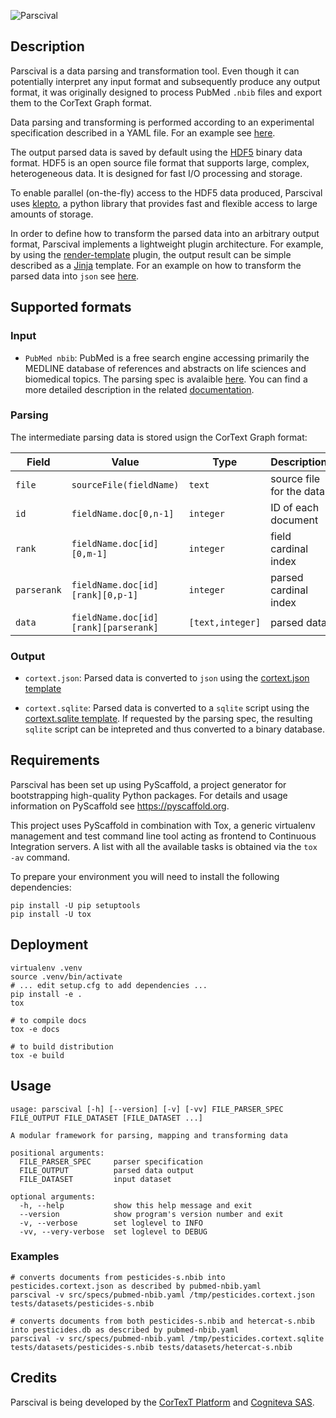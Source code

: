 ![Parscival](https://gitlab.com/cortext/cortext-methods/parscival/-/raw/master/docs/_static/logo.png)

## Description

Parscival is a data parsing and transformation tool. Even though it can potentially
interpret any input format and subsequently produce any output format, it was originally
designed to process PubMed ``.nbib`` files and export them to the CorText Graph format.

Data parsing and transforming is performed according to an experimental specification
described in a YAML file. For an example see [here](src/specs/pubmed-nbib.yaml).

The output parsed data is saved by default using the
[HDF5](https://www.hdfgroup.org/solutions/hdf5/) binary data format. HDF5
is an open source file format that supports large, complex, heterogeneous data.
It is designed for fast I/O processing and storage.

To enable parallel (on-the-fly) access to the HDF5 data produced, Parscival
uses [klepto](https://github.com/uqfoundation/klepto), a python library that
provides fast and flexible access to large amounts of storage.

In order to define how to transform the parsed data into an arbitrary output
format, Parscival implements a lightweight plugin architecture. For example, by using
the [render-template](src/plugins/transform/render_template.py) plugin, the output
result can be simple described as a [Jinja](https://jinja.palletsprojects.com/en/3.0.x/)
template. For an example on how to transform the parsed data into ``json``
see [here](src/specs/cortext.json.tpl).

## Supported formats

### Input

- ``PubMed nbib``: PubMed is a free search engine accessing primarily the MEDLINE
database of references and abstracts on life sciences and biomedical topics. The
parsing spec is avalaible [here](src/specs/pubmed-nbib.yaml). You can find a more
detailed description in the related [documentation](docs/formats/nbib.md).

### Parsing

The intermediate parsing data is stored usign the CorText Graph format:

| Field       | Value                                | Type             | Description              |
| ----------- | ------------------------------------ | ---------------- | ------------------------ |
| `file`      | `sourceFile(fieldName)`              | `text`           | source file for the data |
| `id`        | `fieldName.doc[0,n-1]`               | `integer`        | ID of each document      |
| `rank`      | `fieldName.doc[id][0,m-1]`           | `integer`        | field cardinal index     |
| `parserank` | `fieldName.doc[id][rank][0,p-1]`     | `integer`        | parsed cardinal index    |
| `data`      | `fieldName.doc[id][rank][parserank]` | `[text,integer]` | parsed data              |

### Output

- ``cortext.json``: Parsed data is converted to ``json`` using the [cortext.json template](src/specs/cortext.json.tpl) 

- ``cortext.sqlite``: Parsed data is converted to a ``sqlite`` script using
the [cortext.sqlite template](src/specs/cortext.sqlite.tpl). If requested by the
parsing spec, the resulting ``sqlite`` script can be intepreted and thus converted
to a binary database.

## Requirements

Parscival has been set up using PyScaffold, a project generator for
bootstrapping high-quality Python packages. For details and usage information
on PyScaffold see <https://pyscaffold.org>.

This project uses PyScaffold in combination with Tox, a generic virtualenv management
and test command line tool acting as frontend to Continuous Integration servers.
A list with all the available tasks is obtained via the ``tox -av`` command.

To prepare your environment you will need to install the following dependencies:

```console
pip install -U pip setuptools
pip install -U tox
```

## Deployment

```console
virtualenv .venv
source .venv/bin/activate
# ... edit setup.cfg to add dependencies ...
pip install -e .
tox

# to compile docs
tox -e docs

# to build distribution
tox -e build
```

## Usage

```console
usage: parscival [-h] [--version] [-v] [-vv] FILE_PARSER_SPEC FILE_OUTPUT FILE_DATASET [FILE_DATASET ...]

A modular framework for parsing, mapping and transforming data

positional arguments:
  FILE_PARSER_SPEC     parser specification
  FILE_OUTPUT          parsed data output
  FILE_DATASET         input dataset

optional arguments:
  -h, --help           show this help message and exit
  --version            show program's version number and exit
  -v, --verbose        set loglevel to INFO
  -vv, --very-verbose  set loglevel to DEBUG
```

### Examples

```console
# converts documents from pesticides-s.nbib into pesticides.cortext.json as described by pubmed-nbib.yaml
parscival -v src/specs/pubmed-nbib.yaml /tmp/pesticides.cortext.json tests/datasets/pesticides-s.nbib

# converts documents from both pesticides-s.nbib and hetercat-s.nbib into pesticides.db as described by pubmed-nbib.yaml
parscival -v src/specs/pubmed-nbib.yaml /tmp/pesticides.cortext.sqlite tests/datasets/pesticides-s.nbib tests/datasets/hetercat-s.nbib
```

## Credits

Parscival is being developed by the [CorTexT Platform](https://www.cortext.net) and
[Cogniteva SAS](https://cogniteva.com).
